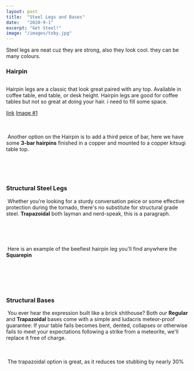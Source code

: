 ```yaml
---
layout: post
title:  "Steel Legs and Bases"
date:   "2020-9-1"
excerpt: "Get Steel!"
image: "/images/toby.jpg"
---
```


Steel legs are neat cuz they are strong, also they look cool. they can be many colours. 


### Hairpin
<p><a class="image left"><img src="{{ "/images/2-more-tables.jpg" | absolute_url }}" alt="" /></a>

Hairpin legs are a classic that look great paired with any top. Available in coffee table, end table, or desk height. Hairpin legs are good for coffee tables but not so great at doing your hair. i need to fill some space.</p>
<a href="https://highlandparkfurniture.github.io/images/2-more-tables.jpg">link</a>
<a href="images/outdoors.jpg" data-lightbox="image-1" data-title="My caption">Image #1</a>
<br>
<br>
<br>
<p><span class="image right"><img src="{{ "/images/outdoors.jpg" | absolute_url }}" alt="" /></span>  Another option on the Hairpin is to add a third peice of bar, here we have some <b>3-bar hairpins</b> finished in a copper and mounted to a copper kitsugi table top. </p>
<br>
<br>
<br>

### Structural Steel Legs 
<p><span class="image right"><img src="{{ "/images/lamp.jpg" | absolute_url }}" alt="" /></span> Whether you're looking for a sturdy conversation peice or some effective protection during the tornado, there's no substitute for structural grade steel. <b>Trapazoidal</b> both layman and nerd-speak, this is a paragraph.</p>
<br>
<br>
<br>
  <p><span class="image left"><img src="{{ "/images/toby.jpg" | absolute_url }}" alt="" /></span> Here is an example of the beefiest hairpin leg you'll find anywhere the <b>Squarepin</b> </p>
<br>
<br>
<br>
<br>

### Structural Bases 
<p><span class="image right"><img src="{{ "/images/pic04.jpg" | absolute_url }}" alt="" /></span> You ever hear the expression built like a brick shithouse? Both our <b>Regular</b> and <b>Trapazoidal</b> bases come with a simple and ludacris meteor-proof guarantee: If your table fails becomes bent, dented, collapses or otherwise fails to meet your expectations following a strike from a meteorite, we'll replace it free of charge.   
<br>
<br>
<br>
  <p><span class="image left"><img src="{{ "/images/pic02.jpg" | absolute_url }}" alt="" /></span> The trapazoidal option is great, as it reduces toe stubbing by nearly 30%</p>
<br>
<br>
<br>
